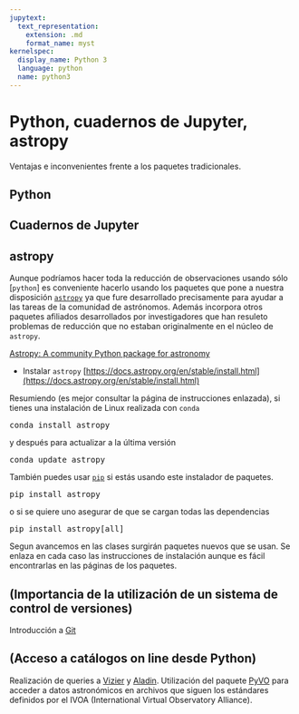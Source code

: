 ```yaml
---
jupytext:
  text_representation:
    extension: .md
    format_name: myst
kernelspec:
  display_name: Python 3
  language: python
  name: python3
---
```



# Python, cuadernos de Jupyter, astropy
Ventajas e inconvenientes frente a los paquetes tradicionales.


## Python
## Cuadernos de Jupyter
## astropy 
Aunque podríamos hacer toda la reducción de observaciones usando sólo [``python``] es conveniente hacerlo usando los paquetes que pone a nuestra disposición [``astropy``](https://docs.astropy.org/en/stable/index.html) ya que fure desarrollado precisamente para ayudar a las tareas de la comunidad de astrónomos. Además incorpora otros paquetes afiliados desarrollados por investigadores que han resuleto problemas de reducción que no estaban originalmente en el núcleo de ``astropy``.

[Astropy: A community Python package for astronomy](https://www.aanda.org/articles/aa/full_html/2013/10/aa22068-13/aa22068-13.html)

- Instalar ``astropy`` [https://docs.astropy.org/en/stable/install.html](https://docs.astropy.org/en/stable/install.html)

Resumiendo (es mejor consultar la página de instrucciones enlazada), si tienes una instalación de Linux realizada con ``conda``

<pre>
conda install astropy
</pre>
y después para actualizar a la última versión
<pre>
conda update astropy
</pre>

También puedes usar [``pip``](https://pypi.org/) si estás usando este instalador de paquetes. 

<pre>
pip install astropy
</pre>

o si se quiere uno asegurar de que se cargan todas las dependencias
<pre>
pip install astropy[all]
</pre>

Segun avancemos en las clases surgirán paquetes nuevos que se usan. Se enlaza en cada caso las instrucciones de instalación aunque es fácil encontrarlas en las páginas de los paquetes. 

## (Importancia de la utilización de un sistema de control de versiones)
Introducción a [Git](https://git-scm.com/)

## (Acceso a catálogos on line desde Python)
Realización de queries a [Vizier](https://vizier.u-strasbg.fr/viz-bin/VizieR)
 y [Aladin](https://aladin.u-strasbg.fr/).
Utilización del paquete [PyVO](https://pypi.org/project/pyvo/) para acceder a datos astronómicos en archivos que siguen los estándares definidos por el IVOA (International Virtual Observatory Alliance).

